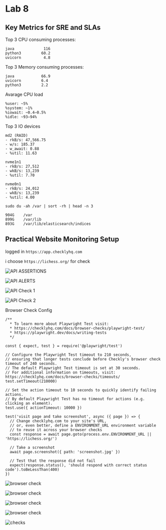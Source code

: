 # Lab 8

## Key Metrics for SRE and SLAs

Top 3 CPU consuming processes:

```
java             116
python3         60.2
uvicorn          4.8
```

Top 3 Memory consuming processes:

```
java            66.9
uvicorn         6.4
python3         2.2
```

Avarage CPU load

```
%user: ~5%
%system: ~1%
%iowait: ~0.4–0.5%
%idle: ~93–94%
```

Top 3 IO devices

```
md2 (RAID)
- rkB/s: 47,566.75
- w/s: 185.37
- w_await: 0.88
- %util: 11.63

nvme1n1
- rkB/s: 27,512
- wkB/s: 13,239
- %util: 7.70

nvme0n1
- rkB/s: 24,012
- wkB/s: 13,239
- %util: 4.00
```

```
sudo du -ah /var | sort -rh | head -n 3
```

```
904G    /var
899G    /var/lib
893G    /var/lib/elasticsearch/indices
```

## Practical Website Monitoring Setup

logged in `https://app.checklyhq.com`

i choose `https://lichess.org/` for check

![API ASSERTIONS](lab8/assertions.jpg)

![API ALERTS](lab8/alerts.jpg)

![API Check 1](lab8/api_check1.jpg)

![API Check 2](lab8/api_check2.jpg)


Browser Check Config

```
/**
  * To learn more about Playwright Test visit:
  * https://checklyhq.com/docs/browser-checks/playwright-test/
  * https://playwright.dev/docs/writing-tests
  */

const { expect, test } = require('@playwright/test')

// Configure the Playwright Test timeout to 210 seconds,
// ensuring that longer tests conclude before Checkly's browser check timeout of 240 seconds.
// The default Playwright Test timeout is set at 30 seconds.
// For additional information on timeouts, visit: https://checklyhq.com/docs/browser-checks/timeouts/
test.setTimeout(210000)

// Set the action timeout to 10 seconds to quickly identify failing actions.
// By default Playwright Test has no timeout for actions (e.g. clicking an element).
test.use({ actionTimeout: 10000 })

test('visit page and take screenshot', async ({ page }) => {
  // Change checklyhq.com to your site's URL,
  // or, even better, define a ENVIRONMENT_URL environment variable
  // to reuse it across your browser checks
  const response = await page.goto(process.env.ENVIRONMENT_URL || 'https://lichess.org/')

  // Take a screenshot
  await page.screenshot({ path: 'screenshot.jpg' })

  // Test that the response did not fail
  expect(response.status(), 'should respond with correct status code').toBeLessThan(400)
})
```


![browser check](lab8/browser_check_1.jpg)

![browser check](lab8/browser_check_2.jpg)

![browser check](lab8/browser_check_3.jpg)

![browser check](lab8/browser_check_4.jpg)


![checks](lab8/checks.jpg)
